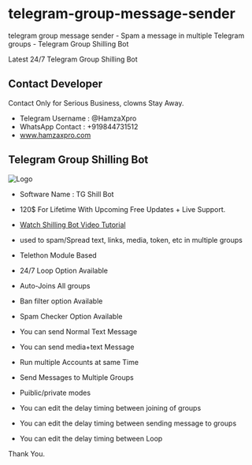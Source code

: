 # telegram-group-message-sender
telegram group message sender - Spam a message in multiple Telegram groups - Telegram Group Shilling Bot 

Latest 24/7 Telegram Group Shilling Bot

## Contact Developer 

Contact Only for Serious Business, clowns Stay Away.

- Telegram Username : @HamzaXpro
- WhatsApp Contact : +919844731512
- www.hamzaxpro.com

## Telegram Group Shilling Bot

![Logo](https://blogger.googleusercontent.com/img/b/R29vZ2xl/AVvXsEh92rrJlTfmqhLCyjqGFspSRlheruiOdSDDirqpes5J5ByxQ1u4P0ZzkcRaOQsLPnpXlez97CusVrR2okOek15cYnevs3naMFcnuddDSQPgfHXon9J18GOysSUvesEXDgWxFM21dBcFS2MGOR02G3HHfxcPC72c3vfmYIgkyLXLtlBEZEeKJepFlDzcWQ/s603/Telegram%20group%20shilling%20bot.jpg)

- Software Name : TG Shill Bot
- 120$ For Lifetime With Upcoming Free Updates + Live Support.

- [Watch Shilling Bot Video Tutorial](https://www.youtube.com/watch?v=hB5DB5F_Dnk)
- used to spam/Spread text, links, media, token, etc in multiple groups 
- Telethon Module Based
- 24/7 Loop Option Available
- Auto-Joins All groups
- Ban filter option Available
- Spam Checker Option Available
- You can send Normal Text Message
- You can send media+text Message
- Run multiple Accounts at same Time
- Send Messages to Multiple Groups
- Puiblic/private modes
- You can edit the delay timing between joining of groups
- You can edit the delay timing between sending message to groups
- You can edit the delay timing between Loop

Thank You.
